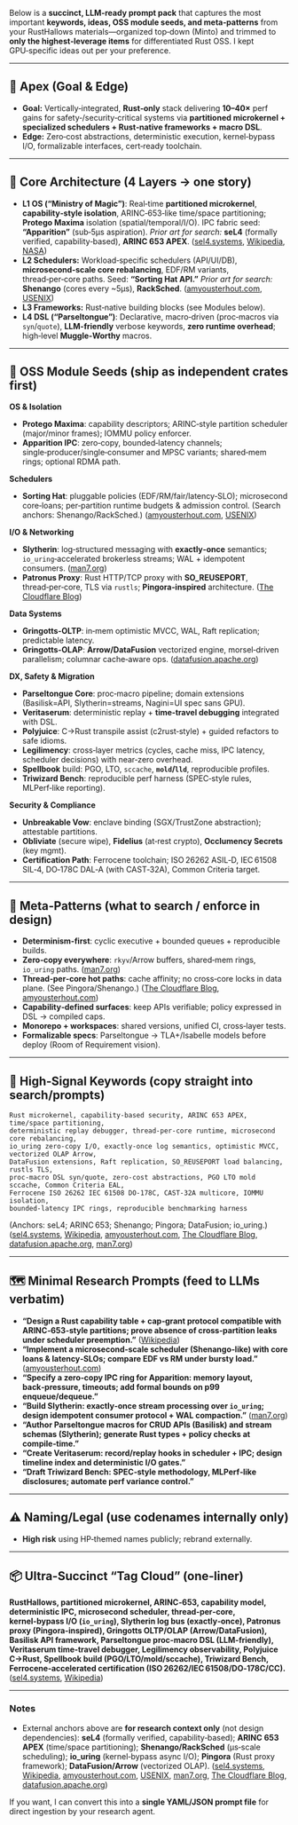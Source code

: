 Below is a **succinct, LLM‑ready prompt pack** that captures the most important **keywords, ideas, OSS module seeds, and meta‑patterns** from your RustHallows materials—organized top‑down (Minto) and trimmed to **only the highest‑leverage items** for differentiated Rust OSS. I kept GPU‑specific ideas out per your preference.

---

## 🎯 Apex (Goal & Edge)

* **Goal:** Vertically‑integrated, **Rust‑only** stack delivering **10–40×** perf gains for safety‑/security‑critical systems via **partitioned microkernel + specialized schedulers + Rust‑native frameworks + macro DSL**.&#x20;
* **Edge:** Zero‑cost abstractions, deterministic execution, kernel‑bypass I/O, formalizable interfaces, cert‑ready toolchain. &#x20;

---

## 🧱 Core Architecture (4 Layers → one story)

* **L1 OS (“Ministry of Magic”)**: Real‑time **partitioned microkernel**, **capability‑style isolation**, ARINC‑653‑like time/space partitioning; **Protego Maxima** isolation (spatial/temporal/I/O). IPC fabric seed: **“Apparition”** (sub‑5µs aspiration).&#x20;
  *Prior art for search:* **seL4** (formally verified, capability‑based), **ARINC 653 APEX**. ([sel4.systems][1], [Wikipedia][2], [NASA][3])
* **L2 Schedulers:** Workload‑specific schedulers (API/UI/DB), **microsecond‑scale core rebalancing**, EDF/RM variants, thread‑per‑core paths. Seed: **“Sorting Hat API.”**&#x20;
  *Prior art for search:* **Shenango** (cores every \~5µs), **RackSched**. ([amyousterhout.com][4], [USENIX][5])
* **L3 Frameworks:** Rust‑native building blocks (see Modules below).&#x20;
* **L4 DSL (“Parseltongue”)**: Declarative, macro‑driven (proc‑macros via `syn`/`quote`), **LLM‑friendly** verbose keywords, **zero runtime overhead**; high‑level **Muggle‑Worthy** macros. &#x20;

---

## 🧩 OSS Module Seeds (ship as independent crates first)

**OS & Isolation**

* **Protego Maxima**: capability descriptors; ARINC‑style partition scheduler (major/minor frames); IOMMU policy enforcer.&#x20;
* **Apparition IPC**: zero‑copy, bounded‑latency channels; single‑producer/single‑consumer and MPSC variants; shared‑mem rings; optional RDMA path.&#x20;

**Schedulers**

* **Sorting Hat**: pluggable policies (EDF/RM/fair/latency‑SLO); microsecond core‑loans; per‑partition runtime budgets & admission control. (Search anchors: Shenango/RackSched.)  ([amyousterhout.com][4], [USENIX][5])

**I/O & Networking**

* **Slytherin**: log‑structured messaging with **exactly‑once** semantics; `io_uring`‑accelerated brokerless streams; WAL + idempotent consumers.  ([man7.org][6])
* **Patronus Proxy**: Rust HTTP/TCP proxy with **SO\_REUSEPORT**, thread‑per‑core, TLS via `rustls`; **Pingora‑inspired** architecture.  ([The Cloudflare Blog][7])

**Data Systems**

* **Gringotts‑OLTP**: in‑mem optimistic MVCC, WAL, Raft replication; predictable latency.&#x20;
* **Gringotts‑OLAP**: **Arrow/DataFusion** vectorized engine, morsel‑driven parallelism; columnar cache‑aware ops.  ([datafusion.apache.org][8])

**DX, Safety & Migration**

* **Parseltongue Core**: proc‑macro pipeline; domain extensions (Basilisk=API, Slytherin=streams, Nagini=UI spec sans GPU).&#x20;
* **Veritaserum**: deterministic replay + **time‑travel debugging** integrated with DSL.&#x20;
* **Polyjuice**: C→Rust transpile assist (c2rust‑style) + guided refactors to safe idioms.&#x20;
* **Legilimency**: cross‑layer metrics (cycles, cache miss, IPC latency, scheduler decisions) with near‑zero overhead.&#x20;
* **Spellbook** build: PGO, LTO, `sccache`, **`mold`/`lld`**, reproducible profiles.&#x20;
* **Triwizard Bench**: reproducible perf harness (SPEC‑style rules, MLPerf‑like reporting).&#x20;

**Security & Compliance**

* **Unbreakable Vow**: enclave binding (SGX/TrustZone abstraction); attestable partitions.&#x20;
* **Obliviate** (secure wipe), **Fidelius** (at‑rest crypto), **Occlumency Secrets** (key mgmt).&#x20;
* **Certification Path**: Ferrocene toolchain; ISO 26262 ASIL‑D, IEC 61508 SIL‑4, DO‑178C DAL‑A (with CAST‑32A), Common Criteria target.&#x20;

---

## 🧠 Meta‑Patterns (what to search / enforce in design)

* **Determinism‑first**: cyclic executive + bounded queues + reproducible builds.&#x20;
* **Zero‑copy everywhere**: `rkyv`/Arrow buffers, shared‑mem rings, `io_uring` paths.  ([man7.org][6])
* **Thread‑per‑core hot paths**: cache affinity; no cross‑core locks in data plane. (See Pingora/Shenango.) ([The Cloudflare Blog][7], [amyousterhout.com][4])
* **Capability‑defined surfaces**: keep APIs verifiable; policy expressed in DSL → compiled caps.&#x20;
* **Monorepo + workspaces**: shared versions, unified CI, cross‑layer tests.&#x20;
* **Formalizable specs**: Parseltongue → TLA+/Isabelle models before deploy (Room of Requirement vision).&#x20;

---

## 🔑 High‑Signal Keywords (copy straight into search/prompts)

```
Rust microkernel, capability-based security, ARINC 653 APEX, time/space partitioning,
deterministic replay debugger, thread-per-core runtime, microsecond core rebalancing,
io_uring zero-copy I/O, exactly-once log semantics, optimistic MVCC, vectorized OLAP Arrow,
DataFusion extensions, Raft replication, SO_REUSEPORT load balancing, rustls TLS,
proc-macro DSL syn/quote, zero-cost abstractions, PGO LTO mold sccache, Common Criteria EAL,
Ferrocene ISO 26262 IEC 61508 DO-178C, CAST-32A multicore, IOMMU isolation,
bounded-latency IPC rings, reproducible benchmarking harness
```

(Anchors: seL4; ARINC 653; Shenango; Pingora; DataFusion; io\_uring.) ([sel4.systems][1], [Wikipedia][2], [amyousterhout.com][4], [The Cloudflare Blog][7], [datafusion.apache.org][8], [man7.org][6])

---

## 🗺️ Minimal Research Prompts (feed to LLMs verbatim)

* **“Design a Rust capability table + cap‑grant protocol compatible with ARINC‑653‑style partitions; prove absence of cross‑partition leaks under scheduler preemption.”** ([Wikipedia][2])
* **“Implement a microsecond‑scale scheduler (Shenango‑like) with core loans & latency‑SLOs; compare EDF vs RM under bursty load.”** ([amyousterhout.com][4])
* **“Specify a zero‑copy IPC ring for Apparition: memory layout, back‑pressure, timeouts; add formal bounds on p99 enqueue/dequeue.”**&#x20;
* **“Build Slytherin: exactly‑once stream processing over `io_uring`; design idempotent consumer protocol + WAL compaction.”**  ([man7.org][6])
* **“Author Parseltongue macros for CRUD APIs (Basilisk) and stream schemas (Slytherin); generate Rust types + policy checks at compile‑time.”**&#x20;
* **“Create Veritaserum: record/replay hooks in scheduler + IPC; design timeline index and deterministic I/O gates.”**&#x20;
* **“Draft Triwizard Bench: SPEC‑style methodology, MLPerf‑like disclosures; automate perf variance control.”**&#x20;

---

## ⚠️ Naming/Legal (use codenames internally only)

* **High risk** using HP‑themed names publicly; rebrand externally.&#x20;

---

## 📦 Ultra‑Succinct “Tag Cloud” (one‑liner)

**RustHallows, partitioned microkernel, ARINC‑653, capability model, deterministic IPC, microsecond scheduler, thread‑per‑core, kernel‑bypass I/O (`io_uring`), Slytherin log bus (exactly‑once), Patronus proxy (Pingora‑inspired), Gringotts OLTP/OLAP (Arrow/DataFusion), Basilisk API framework, Parseltongue proc‑macro DSL (LLM‑friendly), Veritaserum time‑travel debugger, Legilimency observability, Polyjuice C→Rust, Spellbook build (PGO/LTO/mold/sccache), Triwizard Bench, Ferrocene‑accelerated certification (ISO 26262/IEC 61508/DO‑178C/CC).**    ([sel4.systems][1], [Wikipedia][2])

---

### Notes

* External anchors above are **for research context only** (not design dependencies): **seL4** (formally verified, capability‑based); **ARINC 653 APEX** (time/space partitioning); **Shenango/RackSched** (µs‑scale scheduling); **io\_uring** (kernel‑bypass async I/O); **Pingora** (Rust proxy framework); **DataFusion/Arrow** (vectorized OLAP). ([sel4.systems][1], [Wikipedia][2], [amyousterhout.com][4], [USENIX][5], [man7.org][6], [The Cloudflare Blog][7], [datafusion.apache.org][8])

If you want, I can convert this into a **single YAML/JSON prompt file** for direct ingestion by your research agent.

[1]: https://sel4.systems/?utm_source=chatgpt.com "The seL4 Microkernel | seL4"
[2]: https://en.wikipedia.org/wiki/ARINC_653?utm_source=chatgpt.com "ARINC 653"
[3]: https://www.nasa.gov/wp-content/uploads/2016/10/482470main_2530_-_ivv_on_orions_arinc_653_flight_software_architecture_100913.pdf?utm_source=chatgpt.com "IV&V on Orion's ARINC 653 Flight Software Architecture"
[4]: https://amyousterhout.com/papers/shenango_nsdi19.pdf?utm_source=chatgpt.com "Shenango: Achieving High CPU Efficiency for Latency- ..."
[5]: https://www.usenix.org/system/files/osdi20-zhu.pdf?utm_source=chatgpt.com "RackSched: A Microsecond-Scale Scheduler for Rack- ..."
[6]: https://man7.org/linux/man-pages/man7/io_uring.7.html?utm_source=chatgpt.com "io_uring(7) - Linux manual page"
[7]: https://blog.cloudflare.com/how-we-built-pingora-the-proxy-that-connects-cloudflare-to-the-internet/?utm_source=chatgpt.com "How we built Pingora, the proxy that connects Cloudflare to ..."
[8]: https://datafusion.apache.org/?utm_source=chatgpt.com "Apache DataFusion — Apache DataFusion documentation"
